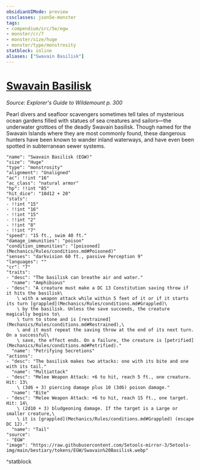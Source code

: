 ```yaml
---
obsidianUIMode: preview
cssclasses: json5e-monster
tags:
- compendium/src/5e/egw
- monster/cr/7
- monster/size/huge
- monster/type/monstrosity
statblock: inline
aliases: ["Swavain Basilisk"]
---
```

# [Swavain Basilisk](Mechanics\bestiary\monstrosity/swavain-basilisk-egw.md)
*Source: Explorer's Guide to Wildemount p. 300*  

Pearl divers and seafloor scavengers sometimes tell tales of mysterious ocean gardens filled with statues of sea creatures and sailors—the underwater grottoes of the deadly Swavain basilisk. Though named for the Swavain Islands where they are most commonly found, these dangerous hunters have been known to wander inland waterways, and have even been spotted in subterranean sewer systems.

```statblock
"name": "Swavain Basilisk (EGW)"
"size": "Huge"
"type": "monstrosity"
"alignment": "Unaligned"
"ac": !!int "16"
"ac_class": "natural armor"
"hp": !!int "85"
"hit_dice": "10d12 + 20"
"stats":
- !!int "15"
- !!int "16"
- !!int "15"
- !!int "2"
- !!int "8"
- !!int "7"
"speed": "15 ft., swim 40 ft."
"damage_immunities": "poison"
"condition_immunities": "[poisoned](Mechanics/Rules/conditions.md#Poisoned)"
"senses": "darkvision 60 ft., passive Perception 9"
"languages": ""
"cr": "7"
"traits":
- "desc": "The basilisk can breathe air and water."
  "name": "Amphibious"
- "desc": "A creature must make a DC 13 Constitution saving throw if it hits the basilisk\
    \ with a weapon attack while within 5 feet of it or if it starts its turn [grappled](Mechanics/Rules/conditions.md#Grappled)\
    \ by the basilisk. Unless the save succeeds, the creature magically begins to\
    \ turn to stone and is [restrained](Mechanics/Rules/conditions.md#Restrained),\
    \ and it must repeat the saving throw at the end of its next turn. On a successful\
    \ save, the effect ends. On a failure, the creature is [petrified](Mechanics/Rules/conditions.md#Petrified)."
  "name": "Petrifying Secretions"
"actions":
- "desc": "The basilisk makes two attacks: one with its bite and one with its tail."
  "name": "Multiattack"
- "desc": "Melee Weapon Attack: +6 to hit, reach 5 ft., one creature. Hit: 13\
    \ (3d6 + 3) piercing damage plus 10 (3d6) poison damage."
  "name": "Bite"
- "desc": "Melee Weapon Attack: +6 to hit, reach 15 ft., one target. Hit: 14\
    \ (2d10 + 3) bludgeoning damage. If the target is a Large or smaller creature,\
    \ it is [grappled](Mechanics/Rules/conditions.md#Grappled) (escape DC 12)."
  "name": "Tail"
"source":
- "EGW"
"image": "https://raw.githubusercontent.com/5etools-mirror-3/5etools-img/main/bestiary/tokens/EGW/Swavain%20Basilisk.webp"
```
^statblock